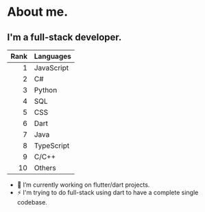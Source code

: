 # About me.
## I'm a full-stack developer.
| Rank | Languages |
|-----:|-----------|
|     1| JavaScript|
|     2| C#        |
|     3| Python    |
|     4| SQL       |
|     5| CSS       |
|     6| Dart      |
|     7| Java      |
|     8| TypeScript|
|     9| C/C++     |
|    10| Others    |

- 🔭 I’m currently working on flutter/dart projects.
- ⚡ I'm trying to do full-stack using dart to have a complete single codebase.
<!--
**npax-rmmuana/npax-rmmuana** is a ✨ _special_ ✨ repository because its `README.md` (this file) appears on your GitHub profile.

Here are some ideas to get you started:

- 🔭 I’m currently working on ...
- 🌱 I’m currently learning ...
- 👯 I’m looking to collaborate on ...
- 🤔 I’m looking for help with ...
- 💬 Ask me about ...
- 📫 How to reach me: ...
- 😄 Pronouns: ...
- ⚡ Fun fact: ...
-->
